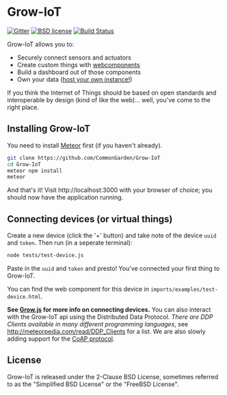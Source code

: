 # Grow-IoT

[![Gitter](https://img.shields.io/gitter/room/nwjs/nw.js.svg)](https://gitter.im/CommonGarden/Grow-IoT) [![BSD license](https://img.shields.io/badge/license-BSD--2--Clause-blue.svg)](https://github.com/CommonGarden/Grow-IoT/blob/master/LICENSE) [![Build Status](https://travis-ci.org/CommonGarden/Grow-IoT.svg?branch=master)](https://travis-ci.org/CommonGarden/Grow-IoT)

Grow-IoT allows you to:
* Securely connect sensors and actuators
* Create custom things with [webcomponents](http://webcomponents.org/)
* Build a dashboard out of those components
* Own your data ([host your own instance!](https://github.com/CommonGarden/Grow-IoT/wiki/Cloud-setup))

If you think the Internet of Things should be based on open standards and interoperable by design (kind of like the web)... well, you've come to the right place.

## Installing Grow-IoT

You need to install [Meteor](https://www.meteor.com/) first (if you haven't already).

```bash
git clone https://github.com/CommonGarden/Grow-IoT
cd Grow-IoT
meteor npm install
meteor
```

And that's it! Visit http://localhost:3000 with your browser of choice; you should now have the application running.


## Connecting devices (or virtual things)
Create a new device (click the '+' button) and take note of the device `uuid` and `token`. Then run (in a seperate terminal):

```bash
node tests/test-device.js
```
Paste in the `uuid` and `token` and presto! You've connected your first thing to Grow-IoT.

You can find the web component for this device in `imports/examples/test-device.html`.

**See [Grow.js](https://github.com/CommonGarden/Grow.js) for more info on connecting devices.** You can also interact with the Grow-IoT api using the Distributed Data Protocol. *There are DDP Clients available in many different programming languages*, see http://meteorpedia.com/read/DDP_Clients for a list. We are also slowly adding support for the [CoAP protocol](http://coap.technology/).

## License
Grow-IoT is released under the 2-Clause BSD License, sometimes referred to as the "Simplified BSD License" or the "FreeBSD License". 
